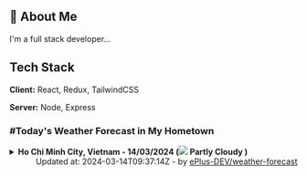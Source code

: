 ## 🚀 About Me
I'm a full stack developer...


## Tech Stack

**Client:** React, Redux, TailwindCSS

**Server:** Node, Express

### #Today's Weather Forecast in My Hometown



<details>
    <summary><b>Ho Chi Minh City, Vietnam - 14/03/2024 (<img src="https://cdn.weatherapi.com/weather/64x64/day/116.png" /> Partly Cloudy )</b>
    </summary>

    
<table>
    <tr>
        <th>Hour</th>
        <td>00:00</td><td>01:00</td><td>02:00</td><td>03:00</td><td>04:00</td><td>05:00</td><td>06:00</td><td>07:00</td><td>08:00</td><td>09:00</td><td>10:00</td><td>11:00</td><td>12:00</td><td>13:00</td><td>14:00</td><td>15:00</td><td>16:00</td><td>17:00</td><td>18:00</td><td>19:00</td><td>20:00</td><td>21:00</td><td>22:00</td><td>23:00</td>
    </tr>
    <tr>
        <th>Weather</th>
        <td><img src="https://cdn.weatherapi.com/weather/64x64/night/116.png"></img></td><td><img src="https://cdn.weatherapi.com/weather/64x64/night/116.png"></img></td><td><img src="https://cdn.weatherapi.com/weather/64x64/night/116.png"></img></td><td><img src="https://cdn.weatherapi.com/weather/64x64/night/116.png"></img></td><td><img src="https://cdn.weatherapi.com/weather/64x64/night/116.png"></img></td><td><img src="https://cdn.weatherapi.com/weather/64x64/night/116.png"></img></td><td><img src="https://cdn.weatherapi.com/weather/64x64/night/116.png"></img></td><td><img src="https://cdn.weatherapi.com/weather/64x64/day/116.png"></img></td><td><img src="https://cdn.weatherapi.com/weather/64x64/day/119.png"></img></td><td><img src="https://cdn.weatherapi.com/weather/64x64/day/116.png"></img></td><td><img src="https://cdn.weatherapi.com/weather/64x64/day/116.png"></img></td><td><img src="https://cdn.weatherapi.com/weather/64x64/day/119.png"></img></td><td><img src="https://cdn.weatherapi.com/weather/64x64/day/116.png"></img></td><td><img src="https://cdn.weatherapi.com/weather/64x64/day/116.png"></img></td><td><img src="https://cdn.weatherapi.com/weather/64x64/day/116.png"></img></td><td><img src="https://cdn.weatherapi.com/weather/64x64/day/113.png"></img></td><td><img src="https://cdn.weatherapi.com/weather/64x64/day/116.png"></img></td><td><img src="https://cdn.weatherapi.com/weather/64x64/day/113.png"></img></td><td><img src="https://cdn.weatherapi.com/weather/64x64/day/113.png"></img></td><td><img src="https://cdn.weatherapi.com/weather/64x64/night/113.png"></img></td><td><img src="https://cdn.weatherapi.com/weather/64x64/night/113.png"></img></td><td><img src="https://cdn.weatherapi.com/weather/64x64/night/113.png"></img></td><td><img src="https://cdn.weatherapi.com/weather/64x64/night/113.png"></img></td><td><img src="https://cdn.weatherapi.com/weather/64x64/night/113.png"></img></td>
    </tr>
    <tr>
        <th>Condition</th>
        <td width="200px">Partly Cloudy </td><td width="200px">Partly Cloudy </td><td width="200px">Partly Cloudy </td><td width="200px">Partly Cloudy </td><td width="200px">Partly Cloudy </td><td width="200px">Partly Cloudy </td><td width="200px">Partly Cloudy </td><td width="200px">Partly Cloudy </td><td width="200px">Cloudy </td><td width="200px">Partly Cloudy </td><td width="200px">Partly Cloudy </td><td width="200px">Cloudy </td><td width="200px">Partly Cloudy </td><td width="200px">Partly Cloudy </td><td width="200px">Partly Cloudy </td><td width="200px">Sunny</td><td width="200px">Partly cloudy</td><td width="200px">Sunny</td><td width="200px">Sunny</td><td width="200px">Clear </td><td width="200px">Clear </td><td width="200px">Clear </td><td width="200px">Clear </td><td width="200px">Clear </td>
    </tr>
    <tr>
        <th>Temperature</th>
        <td>26.5 °C</td><td>26.3 °C</td><td>26.1 °C</td><td>25.9 °C</td><td>25.5 °C</td><td>25.4 °C</td><td>25.4 °C</td><td>26.5 °C</td><td>28.6 °C</td><td>30.9 °C</td><td>33.1 °C</td><td>35.2 °C</td><td>35.8 °C</td><td>33.5 °C</td><td>31.3 °C</td><td>30.6 °C</td><td>32 °C</td><td>30.8 °C</td><td>28.6 °C</td><td>27.2 °C</td><td>26.8 °C</td><td>26.6 °C</td><td>26.4 °C</td><td>26.3 °C</td>
    </tr>
    <tr>
        <th>Wind</th>
        <td>18.7 kph</td><td>17.3 kph</td><td>16.9 kph</td><td>16.9 kph</td><td>15.8 kph</td><td>13 kph</td><td>11.2 kph</td><td>12.6 kph</td><td>14.8 kph</td><td>13.7 kph</td><td>11.2 kph</td><td>7.6 kph</td><td>5.8 kph</td><td>19.8 kph</td><td>22.7 kph</td><td>22 kph</td><td>25.9 kph</td><td>27 kph</td><td>23.8 kph</td><td>21.6 kph</td><td>18.4 kph</td><td>19.8 kph</td><td>20.2 kph</td><td>17.6 kph</td>
    </tr>
</table>

</details>

<div align="right">
    Updated at: 2024-03-14T09:37:14Z - by <a target="_blank"
        href="https://github.com/ePlus-DEV/weather-forecast">ePlus-DEV/weather-forecast</a>
</div>